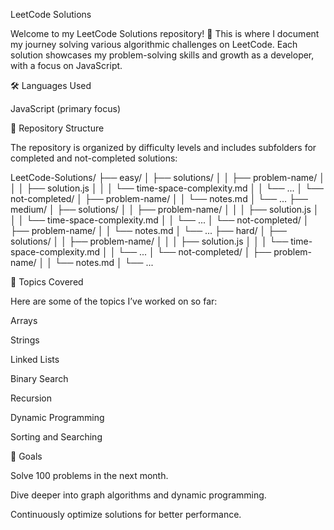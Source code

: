 LeetCode Solutions

Welcome to my LeetCode Solutions repository! 🚀 This is where I document my journey solving various algorithmic challenges on LeetCode. Each solution showcases my problem-solving skills and growth as a developer, with a focus on JavaScript.

🛠️ Languages Used

JavaScript (primary focus)

📂 Repository Structure

The repository is organized by difficulty levels and includes subfolders for completed and not-completed solutions:

LeetCode-Solutions/
├── easy/
│   ├── solutions/
│   │   ├── problem-name/
│   │   │   ├── solution.js
│   │   │   └── time-space-complexity.md
│   │   └── ...
│   └── not-completed/
│       ├── problem-name/
│       │   └── notes.md
│       └── ...
├── medium/
│   ├── solutions/
│   │   ├── problem-name/
│   │   │   ├── solution.js
│   │   │   └── time-space-complexity.md
│   │   └── ...
│   └── not-completed/
│       ├── problem-name/
│       │   └── notes.md
│       └── ...
├── hard/
│   ├── solutions/
│   │   ├── problem-name/
│   │   │   ├── solution.js
│   │   │   └── time-space-complexity.md
│   │   └── ...
│   └── not-completed/
│       ├── problem-name/
│       │   └── notes.md
│       └── ...

📘 Topics Covered

Here are some of the topics I’ve worked on so far:

Arrays

Strings

Linked Lists

Binary Search

Recursion

Dynamic Programming

Sorting and Searching

🚀 Goals

Solve 100 problems in the next month.

Dive deeper into graph algorithms and dynamic programming.

Continuously optimize solutions for better performance.
